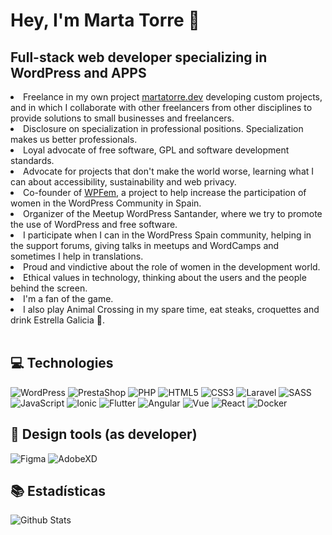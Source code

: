 ### <h1>  Hey, I'm Marta Torre 👋 </h1>

<h2> Full-stack web developer specializing in WordPress and APPS </h2>


<li>Freelance in my own project <a href="https://martatorre.dev" target="_blank">martatorre.dev</a> developing custom projects, and in which I collaborate with other freelancers from other disciplines to provide solutions to small businesses and freelancers.</li>
<li>Disclosure on specialization in professional positions. Specialization makes us better professionals.</li>
<li>Loyal advocate of free software, GPL and software development standards.</li>
<li>Advocate for projects that don't make the world worse, learning what I can about accessibility, sustainability and web privacy.</li>
<li>Co-founder of <a href="https://wpfem.org" target="_blank">WPFem,</a> a project to help increase the participation of women in the WordPress Community in Spain.</li>
<li>Organizer of the Meetup WordPress Santander, where we try to promote the use of WordPress and free software.</li>
<li>I participate when I can in the WordPress Spain community, helping in the support forums, giving talks in meetups and WordCamps and sometimes I help in translations.</li>
<li>Proud and vindictive about the role of women in the development world.</li>
<li>Ethical values in technology, thinking about the users and the people behind the screen.</li> <li>I'm a fan of the game. </li>
<li>I also play Animal Crossing in my spare time, eat steaks, croquettes and drink Estrella Galicia 🍻.</li></br>

## 💻 Technologies

![WordPress](https://img.shields.io/badge/-WordPress-21759B?style=plastic&logo=wordpress&logoColor=white)
![PrestaShop](https://img.shields.io/badge/-PrestaShop-DF0067?style=plastic&logo=prestashop&logoColor=white)
![PHP](https://img.shields.io/badge/-PHP-777BB4?style=plastic&logo=php&logoColor=white)
![HTML5](https://img.shields.io/badge/-HTML5-E34F26?style=plastic&logo=html5&logoColor=white)
![CSS3](https://img.shields.io/badge/-CSS3-1572B6?style=plastic&logo=css3&logoColor=white)
![Laravel](https://img.shields.io/badge/-Laravel-FF2D20?style=plastic&logo=laravel&logoColor=white)
![SASS](https://img.shields.io/badge/-SASS-CC6699?style=plastic&logo=sass&logoColor=white) </br>
![JavaScript](https://img.shields.io/badge/-JavaScript-F7DF1E?style=plastic&logo=JavaScript&logoColor=black)
![Ionic](https://img.shields.io/badge/-Ionic-3880FF?style=plastic&logo=ionic&logoColor=black)
![Flutter](https://img.shields.io/badge/-Flutter-02569B?style=plastic&logo=flutter&logoColor=white)
![Angular](https://img.shields.io/badge/-Angular-DD0031?style=plastic&logo=angular)
![Vue](https://img.shields.io/badge/-Vue-4FC08D?style=plastic&logo=vue.js&logoColor=white)
![React](https://img.shields.io/badge/-React-61DAFB?style=plastic&logo=react&logoColor=white)
![Docker](https://img.shields.io/badge/-Docker-2496ED?style=plastic&logo=docker&logoColor=white)

## 🎨 Design tools (as developer)
![Figma](https://img.shields.io/badge/-Figma-F24E1E?style=plastic&logo=figma&logoColor=white)
![AdobeXD](https://img.shields.io/badge/-Adobe%20XD-FF26BE?style=flat&logo=Adobe%20XD&logoColor=white)

## 📚 Estadísticas
![Github Stats](https://github-readme-stats.vercel.app/api?username=martatorredev&count_private=true&show_icons=true&include_all_commits=true)


<!--
**MartaTorredev/martatorredev** is a ✨ _special_ ✨ repository because its `README.md` (this file) appears on your GitHub profile.

Here are some ideas to get you started:

- 🔭 I’m currently working on ...
- 🌱 I’m currently learning ...
- 👯 I’m looking to collaborate on ...
- 🤔 I’m looking for help with ...
- 💬 Ask me about ...
- 📫 How to reach me: ...
- 😄 Pronouns: ...
- ⚡ Fun fact: ...
-->
